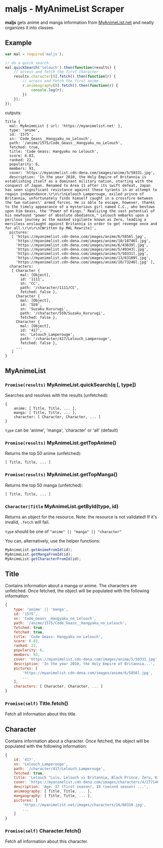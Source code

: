 # maljs - MyAnimeList Scraper
**maljs** gets anime and manga information from [MyAnimeList.net](http://myanimelist.net) and neatly organizes it into classes.

## Example

```javascript
var mal = require('maljs');

// do a quick search
mal.quickSearch('lelouch').then(function(results) {
    // access and fetch the first character
    results.character[0].fetch().then(function(r) {
        // access and fetch the first anime
        r.animeography[0].fetch().then(function(r) {
            console.log(r);
        })
    });
});
```
outputs:
```
Title {
  mal: MyAnimeList { url: 'https://myanimelist.net' },
  type: 'anime',
  id: '1575',
  sn: 'Code_Geass__Hangyaku_no_Lelouch',
  path: '/anime/1575/Code_Geass__Hangyaku_no_Lelouch',
  fetched: true,
  title: 'Code Geass: Hangyaku no Lelouch',
  score: 8.83,
  ranked: 22,
  popularity: 6,
  members: 93,
  cover: 'https://myanimelist.cdn-dena.com/images/anime/5/50331.jpg',
  description: 'In the year 2010, the Holy Empire of Britannia is establishing itself as a dominant military nation, starting with the conquest of Japan. Renamed to Area 11 after its swift defeat, Japan has seen significant resistance against these tyrants in an attempt to regain independence.\r\n\r\nLelouch Lamperouge, exiled prince of Britannia, unfortunately finds himself caught in a crossfire between the two nations\' armed forces. He is able to escape, however, thanks to the timely appearance of a mysterious girl named C.C., who bestows upon him Geass, the "Power of Kings." Realizing the vast potential of his newfound "power of absolute obedience," Lelouch embarks upon a perilous journey as the masked vigilante known as Zero, leading a merciless onslaught against Britannia in order to get revenge once and for all.\r\n\r\n[Written by MAL Rewrite]',
  pictures:
   [ 'https://myanimelist.cdn-dena.com/images/anime/6/5856l.jpg',
     'https://myanimelist.cdn-dena.com/images/anime/10/18746l.jpg',
     'https://myanimelist.cdn-dena.com/images/anime/6/43639l.jpg',
     'https://myanimelist.cdn-dena.com/images/anime/5/49343l.jpg',
     'https://myanimelist.cdn-dena.com/images/anime/5/50331l.jpg',
     'https://myanimelist.cdn-dena.com/images/anime/13/63109l.jpg',
     'https://myanimelist.cdn-dena.com/images/anime/10/73246l.jpg' ],
  characters:
   [ Character {
       mal: [Object],
       id: '1111',
       sn: 'CC',
       path: '/character/1111/CC',
       fetched: false },
     Character {
       mal: [Object],
       id: '559',
       sn: 'Suzaku_Kururugi',
       path: '/character/559/Suzaku_Kururugi',
       fetched: false },
     Character {
       mal: [Object],
       id: '417',
       sn: 'Lelouch_Lamperouge',
       path: '/character/417/Lelouch_Lamperouge',
       fetched: false },
     ...
   ]
}
```

## MyAnimeList

### `Promise(results)` MyAnimeList.quickSearch(q [, type])
Searches and resolves with the results (unfetched):
```
{
    anime: [ Title, Title, ... ],
    manga: [ Title, Title, ... ],
    character: [ Character, Character, ... ]
}
```

`type` can be 'anime', 'manga', 'character' or 'all' (default)

### `Promise(results)` MyAnimeList.getTopAnime()
Returns the top 50 anime (unfetched):
```
[ Title, Title, ... ]
```

### `Promise(results)` MyAnimeList.getTopManga()
Returns the top 50 manga (unfetched):
```
[ Title, Title, ... ]
```

### `Character|Title` MyAnimeList.getById(type, id)
Returns an object for the resource. Note: the resource is not validated! If it's invalid, `.fetch` will fail.

`type` should be one of `"anime" || "manga" || "character"`

You can, alternatively, use the helper functions:
```js
MyAnimeList.getAnimeFromId(id);
MyAnimeList.getMangaFromId(id);
MyAnimeList.getCharacterFromId(id);
```

## Title
Contains information about a manga or anime. The characters are unfetched.
Once fetched, the object will be populated with the following information:
```javascript
{
    type: 'anime' || 'manga',
    id: '1575',
    sn: 'Code_Geass__Hangyaku_no_Lelouch',
    path: '/anime/1575/Code_Geass__Hangyaku_no_Lelouch',
    fetched: true,
    fetched: true,
    title: 'Code Geass: Hangyaku no Lelouch',
    score: 8.83,
    ranked: 22,
    popularity: 6,
    members: 93,
    cover: 'https://myanimelist.cdn-dena.com/images/anime/5/50331.jpg',
    description: 'In the year 2010, the Holy Empire of Britannia...',
    pictures: [
        'https://myanimelist.cdn-dena.com/images/anime/6/5856l.jpg',
        ...
    ],
    characters: [ Character, Character, ... ]
}
```

### `Promise(self)` Title.fetch()
Fetch all information about this title.

## Character
Contains information about a character.
Once fetched, the object will be populated with the following information:
```javascript
{
    id: '417',
    sn: 'Lelouch_Lamperouge',
    path: '/character/417/Lelouch_Lamperouge',
    fetched: true,
    title: 'Lelouch "Lulu, Lelouch vi Britannia, Black Prince, Zero, King of Elevens" Lamperouge',
    cover: 'https://myanimelist.cdn-dena.com/images/characters/4/277146.jpg'
    description: 'Age: 17 (first season), 18 (second season) ...',
    animeography: [ Title, Title, ... ],
    mangaography: [ Title, Title, ... ],
    pictures: [
        'https://myanimelist.net/images/characters/16/80310.jpg',
        ...
    ]
}
```
### `Promise(self)` Character.fetch()
Fetch all information about this character.
